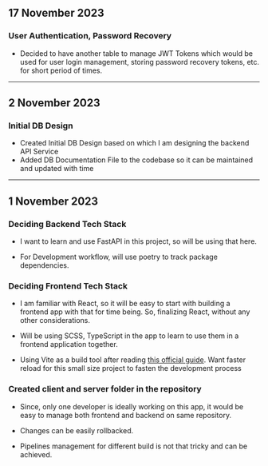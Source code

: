 ## 17 November 2023

### User Authentication, Password Recovery

-   Decided to have another table to manage JWT Tokens which would be used for user login management,
    storing password recovery tokens, etc. for short period of times.

---

## 2 November 2023

### Initial DB Design

- Created Initial DB Design based on which I am designing the backend API Service
- Added DB Documentation File to the codebase so it can be maintained and updated with time

---

## 1 November 2023

### Deciding Backend Tech Stack

-   I want to learn and use FastAPI in this project, so will be using that here. 

-   For Development workflow, will use poetry to track package dependencies.

### Deciding Frontend Tech Stack

-   I am familiar with React, so it will be easy to start with building a frontend app with that for time being. So, finalizing React, without any other considerations. 

-   Will be using SCSS, TypeScript in the app to learn to use them in a frontend application together.

-   Using Vite as a build tool after reading [this official guide](https://vitejs.dev/guide/). Want faster reload for this small size project to fasten the development process

### Created client and server folder in the repository

-   Since, only one developer is ideally working on this app, it would be easy to manage both frontend and backend on same repository.
    
-   Changes can be easily rollbacked. 
    
-   Pipelines management for different build is not that tricky and can be achieved.